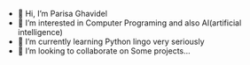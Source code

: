- 👋 Hi, I’m Parisa Ghavidel
- 👀 I’m interested in Computer Programing and also AI(artificial intelligence)
- 🌱 I’m currently learning Python lingo very seriously
- 💞️ I’m looking to collaborate on Some projects...

<!---
Parisa is a ✨ special ✨ repository because its `README.md` (this file) appears on your GitHub profile.
You can click the Preview link to take a look at your changes.
--->
